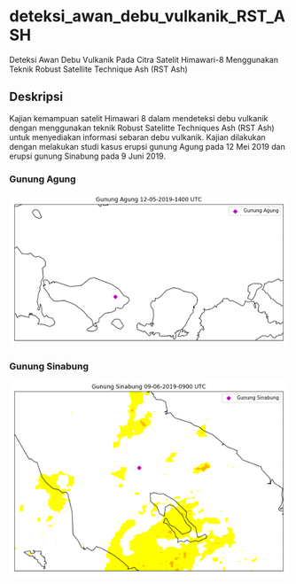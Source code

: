 # deteksi_awan_debu_vulkanik_RST_ASH
Deteksi Awan Debu Vulkanik Pada Citra Satelit Himawari-8 Menggunakan Teknik Robust Satellite Technique Ash (RST Ash)

## Deskripsi
Kajian kemampuan satelit Himawari 8 dalam mendeteksi debu vulkanik dengan menggunakan teknik Robust Satelitte Techniques Ash (RST Ash) untuk menyediakan informasi sebaran debu vulkanik. Kajian dilakukan dengan melakukan studi kasus erupsi gunung Agung pada 12 Mei 2019 dan erupsi gunung Sinabung pada 9 Juni 2019.

### Gunung Agung
![Screenshot](https://raw.githubusercontent.com/szczynk/deteksi_awan_debu_vulkanik_RST_ASH/main/RST%20ash%20TIR%20dan%20MIRTIR%20Gunung%20Agung%2012-05-2019%201400-2300%20lev%20%3D%20%5B0%2C0.99%2C1.99%2C2.99%2C3.99%5D%20dan%20mean%20bln%205.gif)

### Gunung Sinabung
![Screenshot](https://raw.githubusercontent.com/szczynk/deteksi_awan_debu_vulkanik_RST_ASH/main/RST%20ash%20TIR%20dan%20MIRTIR%20Gunung%20Sinabung%2009-06-2019%200900-1300%20lev%20%3D%20%5B0%2C0.99%2C1.99%2C2.99%2C3.99%5D%20dan%20mean%20bln%206.gif)

